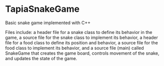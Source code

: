# TapiaSnakeGame
Basic snake game implemented with C++

Files include: 
  a header file for a snake class to define its behavior in the game, 
  a source file for the snake class to implement its behavior, 
  a header file for a food class to define its position and behavior,
  a source file for the food class to implement its behavior,
  and a source file (main) called SnakeGame that creates the game board, controls movement of the snake, and updates the state of the game.
